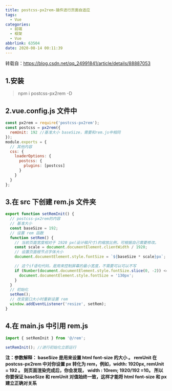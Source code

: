 ```yaml
---
title: postcss-px2rem-插件进行页面自适应
tags:
  - Vue
categories:
  - 前端
  - 框架
  - Vue
abbrlink: 63504
date: 2020-08-14 00:11:39
---
```


转载自：https://blog.csdn.net/qq_24991841/article/details/88887053

## 1.安装

> npm i postcss-px2rem -D

## 2.vue.config.js 文件中

```js
const px2rem = require('postcss-px2rem');
const postcss = px2rem({
  remUnit: 192 //基准大小 baseSize，需要和rem.js中相同
});
module.exports = {
  // 其他内容
  css: {
    loaderOptions: {
      postcss: {
        plugins: [postcss]
      }
    }
  }
};
```

<!-- more -->

## 3.在 src 下创建 rem.js 文件夹

```js
export function setRemInit() {
  // postcss-px2rem的内容
  // 基准大小
  const baseSize = 192;
  // 设置 rem 函数
  function setRem() {
    // 当前页面宽度相对于 1920 px(设计稿尺寸)的缩放比例，可根据自己需要修改。
    const scale = document.documentElement.clientWidth / 1920;
    // 设置页面根节点字体大小
    document.documentElement.style.fontSize = `${baseSize * scale}px`;

    // 这个if语句代码，是用来控制屏幕的最小宽度，不需要可以可以不写
    if (Number(document.documentElement.style.fontSize.slice(0, -2)) <= 130) {
      document.documentElement.style.fontSize = '130px';
    }
  }
  // 初始化
  setRem();
  // 改变窗口大小时重新设置 rem
  window.addEventListener('resize', setRem);
}
```

## 4.在 main.js 中引用 rem.js

```js
import { setRemInit } from '@/rem';

setRemInit(); //进行初始化立即运行
```

**注：参数解释：
baseSize 是用来设置 html font-size 的大小 。
remUnit 在 postcss-px2rem 中对你设置 px 转化为 rem，例如，width: 1920px, remUnit = 192 。 则页面渲染完成后，你会发现， width : 10rem; 1920/192 =10。 所以你要保证 baseSize 和 remUnit 对值始终一致，这样才能将 html font-size 和 px 建立正确对关系**
